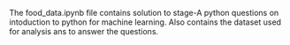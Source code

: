 The food_data.ipynb file contains solution to stage-A python questions on intoduction to python for machine learning. Also contains the dataset used for analysis ans to answer the questions. 